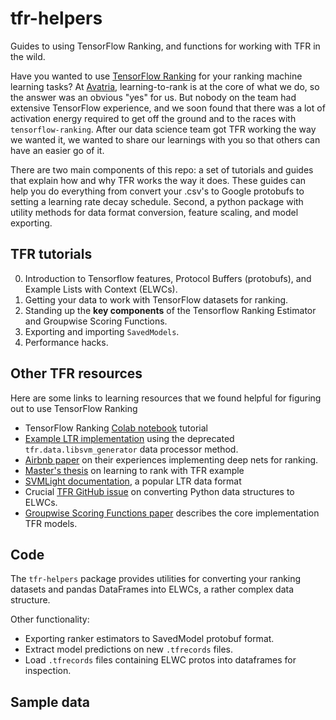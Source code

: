 # tfr-helpers

Guides to using TensorFlow Ranking, and functions for working with TFR in the wild.

Have you wanted to use [TensorFlow Ranking](https://github.com/tensorflow/ranking) for your ranking machine learning tasks? At [Avatria](https://www.avatria.com/), learning-to-rank is at the core of what we do, so the answer was an obvious "yes" for us. But nobody on the team had extensive TensorFlow experience, and we soon found that there was a lot of activation energy required to get off the ground and to the races with `tensorflow-ranking`. After our data science team got TFR working the way we wanted it, we wanted to share our learnings with you so that others can have an easier go of it.

There are two main components of this repo: a set of tutorials and guides that explain how and why TFR works the way it does. These guides can help you do everything from convert your .csv's to Google protobufs to setting a learning rate decay schedule. Second, a python package with utility methods for data format conversion, feature scaling, and model exporting.


## TFR tutorials

0. Introduction to Tensorflow features, Protocol Buffers (protobufs), and Example Lists with Context (ELWCs).
1. Getting your data to work with TensorFlow datasets for ranking.
2. Standing up the **key components** of the Tensorflow Ranking Estimator and Groupwise Scoring Functions.
3. Exporting and importing `SavedModels`.
4. Performance hacks.

## Other TFR resources
Here are some links to learning resources that we found helpful for figuring out to use TensorFlow Ranking

- TensorFlow Ranking [Colab notebook](https://colab.research.google.com/github/tensorflow/ranking/blob/master/tensorflow_ranking/examples/handling_sparse_features.ipynb) tutorial
- [Example LTR implementation](https://quantdare.com/learning-to-rank-with-tensorflow/) using the deprecated `tfr.data.libsvm_generator` data processor method.
- [Airbnb paper](https://arxiv.org/pdf/1810.09591.pdf) on their experiences implementing deep nets for ranking.
- [Master's thesis](https://prof.beuth-hochschule.de/fileadmin/prof/aloeser/shuaib_thesis.pdf) on learning to rank with TFR example
- [SVMLight documentation](http://svmlight.joachims.org/), a popular LTR data format
- Crucial [TFR GitHub issue](https://github.com/tensorflow/ranking/issues/196) on converting Python data structures to ELWCs.
- [Groupwise Scoring Functions paper](https://arxiv.org/abs/1811.04415) describes the core implementation TFR models.


## Code
The `tfr-helpers` package provides utilities for converting your ranking datasets and pandas DataFrames into ELWCs, a rather complex data structure.

Other functionality:
- Exporting ranker estimators to SavedModel protobuf format.
- Extract model predictions on new `.tfrecords` files.
- Load `.tfrecords` files containing ELWC protos into dataframes for inspection.


## Sample data

